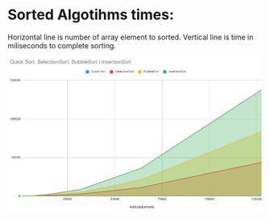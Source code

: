 # Sorted Algotihms times:

Horizontal line is number of array element to sorted.
Vertical line is time in miliseconds to complete sorting.

![graph](https://github.com/Maflex24/CSharpHub/blob/SortingAlgorithms/AlgorithmGraph.png "Graph of algorithms times")
